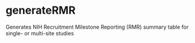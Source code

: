 # generateRMR
Generates NIH Recruitment Milestone Reporting (RMR) summary table for single- or multi-site studies

